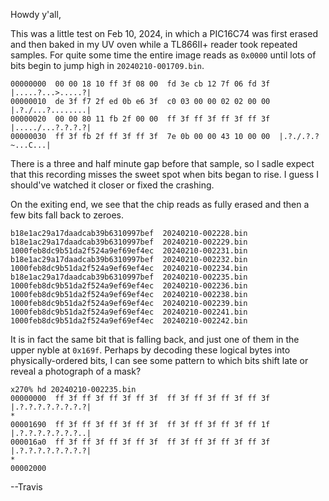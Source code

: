 Howdy y'all,

This was a little test on Feb 10, 2024, in which a PIC16C74 was first
erased and then baked in my UV oven while a TL866II+ reader took
repeated samples.  For quite some time the entire image reads as
`0x0000` until lots of bits begin to jump high in
`20240210-001709.bin`.

```
00000000  00 00 18 10 ff 3f 08 00  fd 3e cb 12 7f 06 fd 3f  |.....?...>.....?|
00000010  de 3f f7 2f ed 0b e6 3f  c0 03 00 00 02 02 00 00  |.?./...?........|
00000020  00 00 80 11 fb 2f 00 00  ff 3f ff 3f ff 3f ff 3f  |...../...?.?.?.?|
00000030  ff 3f fb 2f ff 3f ff 3f  7e 0b 00 00 43 10 00 00  |.?./.?.?~...C...|
```

There is a three and half minute gap before that sample, so I sadle
expect that this recording misses the sweet spot when bits began to
rise.  I guess I should've watched it closer or fixed the crashing.


On the exiting end, we see that the chip reads as fully erased and then a few bits fall back to zeroes.

```
b18e1ac29a17daadcab39b6310997bef  20240210-002228.bin
b18e1ac29a17daadcab39b6310997bef  20240210-002229.bin
1000feb8dc9b51da2f524a9ef69ef4ec  20240210-002231.bin
b18e1ac29a17daadcab39b6310997bef  20240210-002232.bin
1000feb8dc9b51da2f524a9ef69ef4ec  20240210-002234.bin
b18e1ac29a17daadcab39b6310997bef  20240210-002235.bin
1000feb8dc9b51da2f524a9ef69ef4ec  20240210-002236.bin
1000feb8dc9b51da2f524a9ef69ef4ec  20240210-002238.bin
1000feb8dc9b51da2f524a9ef69ef4ec  20240210-002239.bin
1000feb8dc9b51da2f524a9ef69ef4ec  20240210-002241.bin
1000feb8dc9b51da2f524a9ef69ef4ec  20240210-002242.bin
```

It is in fact the same bit that is falling back, and just one of them
in the upper nyble at `0x169f`.  Perhaps by decoding these logical
bytes into physically-ordered bits, I can see some pattern to which
bits shift late or reveal a photograph of a mask?

```
x270% hd 20240210-002235.bin
00000000  ff 3f ff 3f ff 3f ff 3f  ff 3f ff 3f ff 3f ff 3f  |.?.?.?.?.?.?.?.?|
*
00001690  ff 3f ff 3f ff 3f ff 3f  ff 3f ff 3f ff 3f ff 1f  |.?.?.?.?.?.?.?..|
000016a0  ff 3f ff 3f ff 3f ff 3f  ff 3f ff 3f ff 3f ff 3f  |.?.?.?.?.?.?.?.?|
*
00002000
```

--Travis

